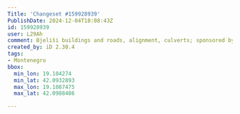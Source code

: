 ```yaml
---
Title: 'Changeset #159928939'
PublishDate: 2024-12-04T18:08:43Z
id: 159928939
user: L29Ah
comment: Bjeliši buildings and roads, alignment, culverts; sponsored by Third Fund of Montelibero
created_by: iD 2.30.4
tags:
- Montenegro
bbox:
  min_lon: 19.104274
  min_lat: 42.0932893
  max_lon: 19.1087475
  max_lat: 42.0988486

---
```

